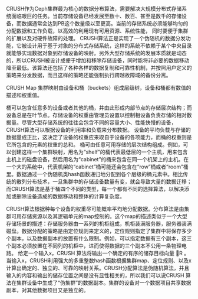 CRUSH作为Ceph集群最为核心的数据分布算法，需要解决大规模分布式存储系统面临艰巨的任务。当前存储设备已经发展至数十、数百、甚至是数千的存储设备，而数据通常会达到PB这个数量级以至更高。当前的存储系统必须能够均匀的分配数据和工作负载，以高效的利用现有可用资源、系统性能， 同时要便于集群的扩展以及对硬件故障的处理。
CRUSH算法正是实现了一个伪随机的数据分发功能，它被设计用于基于对象的分布式存储系统，这样的系统不依赖于某个中央目录就能够实现数据对象到存储设备的映射。另外大型存储系统的发展本质就是动态的，所以CRUSH被设计成便于增加和移除存储设备，同时能将非必要的数据移动降至最低。该算法还包括了各种各样的数据复制和可靠性机制，并按照用户定义的策略来分发数据，而且这样的策略还能强制执行跨越故障域的备份分离。

CRUSH Map
集群映射由设备和桶（buckets）组成层级树，设备和桶都有数值的描述和权重值。

桶可以包含任意多的设备或者其他的桶，并由此形成内部节点的存储层次结构；而设备总是在叶节点。存储设备的权重由管理员设置以控制相设备负责存储的相对数据量。尽管大型存储系统的往往会包含不同的容量大小、性能快慢的设备，CRUSH算法可以根据设备的利用率和负载来分布数据。
设备的平均负载与存储的数据量成正比，这决定了设备的权重应来取自于设备的各项能力，而桶的权重则是它所包含的元素的权重的总和。
桶可由任意可用存储的层次结构组成。例如，可以创建这样一个集群映射，用名为“shelf”的桶代表最低层的一个主机，用来包含主机上的磁盘设备，然后用名为“cabinet”的桶来包含在同一个机架上的主机。在一个大的系统中，代表机架的“cabinet”桶可能还会包含在“row”桶或者“room”桶里。数据通过一个伪随机类hash函数递归地分配到各个层级的桶元素中。相比传统的散列分布技术，一旦集群中的存储设备数量有变，就会导致大量的数据迁移；而CRUSH算法是基于桶四个不同的类型，每一个都有不同的选择算法，以解决添加或删除设备造成的数据移动和整体的计算复杂度。


CRUSH算法根据种每个设备的权重尽可能概率平均地分配数据。分布算法是由集群可用存储资源以及其逻辑单元的map控制的。这个map的描述类似于一个大型存储场景的描述：存储服务器由一系列的机柜组成，机柜装满服务器，服务器装满磁盘。数据分配的策略是由定位规则来定义的，定位规则指定了集群中将保存多少个副本，以及数据副本的放置有什么限制。例如，可以指定数据有三个副本，这三个副本必须放置在不同列的机柜中，进而使得数据的三个副本不公用一条物理电路。
给定一个输入x，CRUSH 算法将输出一个确定的有序的储存目标向量   ⃗R 。当输入x，CRUSH利用强大的多重整数hash函数根据集群map、定位规则、以及x计算出确定的、独立的、可靠的映射关系。CRUSH分配算法是伪随机算法，并且输入的内容和输出的储存位置之间是没有显性相关的，所以我们可以说CRUSH 算法在集群设备中生成了“伪集群”的数据副本。集群的设备对一个数据项目共享数据副本，对其他数据项目又是独立的。



